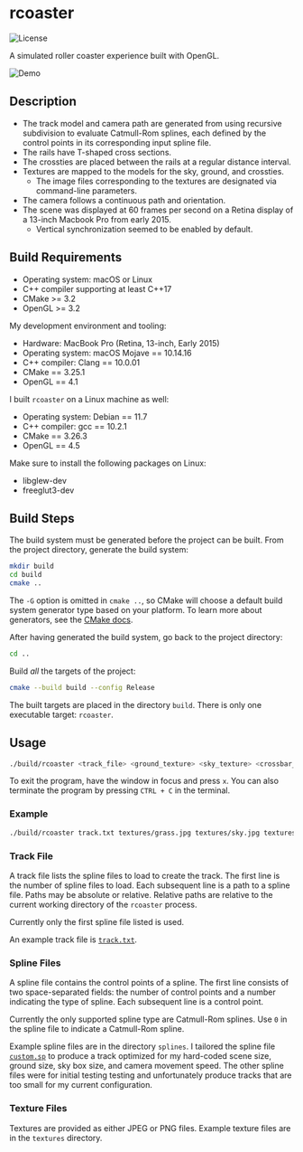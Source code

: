 # rcoaster

![License](https://img.shields.io/github/license/fonzcastellanos/rcoaster)

A simulated roller coaster experience built with OpenGL.

![Demo](demo.gif)

## Description 

- The track model and camera path are generated from using recursive subdivision to evaluate Catmull-Rom splines, each defined by the control points in its corresponding input spline file.
- The rails have T-shaped cross sections.
- The crossties are placed between the rails at a regular distance interval.
- Textures are mapped to the models for the sky, ground, and crossties.
    - The image files corresponding to the textures are designated via command-line parameters.
- The camera follows a continuous path and orientation.
- The scene was displayed at 60 frames per second on a Retina display of a 13-inch Macbook Pro from early 2015.
    - Vertical synchronization seemed to be enabled by default.

## Build Requirements

- Operating system: macOS or Linux
- C++ compiler supporting at least C++17
- CMake >= 3.2
- OpenGL >= 3.2

My development environment and tooling:
- Hardware: MacBook Pro (Retina, 13-inch, Early 2015)
- Operating system: macOS Mojave == 10.14.16
- C++ compiler: Clang == 10.0.01
- CMake == 3.25.1
- OpenGL == 4.1

I built `rcoaster` on a Linux machine as well:
- Operating system: Debian == 11.7
- C++ compiler: gcc == 10.2.1
- CMake == 3.26.3
- OpenGL == 4.5

Make sure to install the following packages on Linux:
- libglew-dev
- freeglut3-dev

## Build Steps

The build system must be generated before the project can be built. From the project directory, generate the build system:
```sh
mkdir build
cd build
cmake ..
```
The `-G` option is omitted in `cmake ..`, so CMake will choose a default build system generator type based on your platform. To learn more about generators, see the [CMake docs](https://cmake.org/cmake/help/latest/manual/cmake-generators.7.html).

After having generated the build system, go back to the project directory:
```sh
cd ..
```

Build *all* the targets of the project:
```sh
cmake --build build --config Release
```

The built targets are placed in the directory `build`. There is only one executable target: `rcoaster`.

## Usage

```sh
./build/rcoaster <track_file> <ground_texture> <sky_texture> <crossbar_texture>
```

To exit the program, have the window in focus and press `x`. You can also terminate the program by pressing `CTRL + C` in the terminal.

### Example

```sh
./build/rcoaster track.txt textures/grass.jpg textures/sky.jpg textures/wood.jpg
```

### Track File

A track file lists the spline files to load to create the track. The first line is the number of spline files to load. Each subsequent line is a path to a spline file. Paths may be absolute or relative. Relative paths are relative to the current working directory of the `rcoaster` process.

Currently only the first spline file listed is used.

An example track file is [`track.txt`](track.txt). 

### Spline Files

A spline file contains the control points of a spline. The first line consists of two space-separated fields: the number of control points and a number indicating the type of spline. Each subsequent line is a control point.

Currently the only supported spline type are Catmull-Rom splines. Use `0` in the spline file to indicate a Catmull-Rom spline.

Example spline files are in the directory `splines`. I tailored the spline file [`custom.sp`](splines/custom.sp) to produce a track optimized for my hard-coded scene size, ground size, sky box size, and camera movement speed. The other spline files were for initial testing testing and unfortunately produce tracks that are too small for my current configuration.
 
### Texture Files

Textures are provided as either JPEG or PNG files. Example texture files are in the `textures` directory.